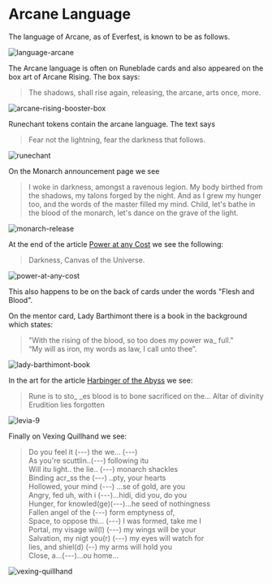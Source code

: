 # Arcane Language

The language of Arcane, as of Everfest, is known to be as follows.

<img src="https://media.githubusercontent.com/media/nathaneastwood/fablore/main/src/languages/media/language-arcane.webp" alt="language-arcane" class="center">

The Arcane language is often on Runeblade cards and also appeared on the box art of Arcane Rising. The box says:

> The shadows, shall rise again, releasing, the arcane, arts once, more.

<img src="https://media.githubusercontent.com/media/nathaneastwood/fablore/main/src/languages/media/arcane-rising-booster-box.webp" alt="arcane-rising-booster-box" class="center">

Runechant tokens contain the arcane language. The text says

> Fear not the lightning, fear the darkness that follows.

<img src="https://media.githubusercontent.com/media/nathaneastwood/fablore/main/src/languages/media/runechant.webp" alt="runechant" class="center">

On the Monarch announcement page we see

> I woke in darkness, amongst a ravenous legion. My body birthed from the shadows, my talons forged by the night. And as I grew my hunger too, and the words of the master filled my mind. Child, let's bathe in the blood of the monarch, let's dance on the grave of the light.

<img src="https://media.githubusercontent.com/media/nathaneastwood/fablore/main/src/languages/media/monarch-release.webp" alt="monarch-release" class="center">

At the end of the article [Power at any Cost](https://fabtcg.com/articles/power-any-cost/) we see the following:

> Darkness, Canvas of the Universe.

<img src="https://media.githubusercontent.com/media/nathaneastwood/fablore/main/src/languages/media/power-at-any-cost.webp" alt="power-at-any-cost" class="center">

This also happens to be on the back of cards under the words "Flesh and Blood".

On the mentor card, Lady Barthimont there is a book in the background which states:

> "With the rising of the blood, so too does my power wa_ full."<br>
> “My will as iron, my words as law, I call unto thee”.

<img src="https://media.githubusercontent.com/media/nathaneastwood/fablore/main/src/languages/media/lady-barthimont-book.webp" alt="lady-barthimont-book" class="center">

In the art for the article [Harbinger of the Abyss](../main-story/04-monarch/levia-shadowborn-abomination-story.md#harbinger-of-the-abyss) we see:

> Rune is to sto_ _es  blood is to bone sacrificed on the...
> Altar of divinity Erudition lies forgotten

<img src="https://media.githubusercontent.com/media/nathaneastwood/fablore/main/src/main-story/04-monarch/media/levia-9.webp" alt="levia-9" class="center">

Finally on Vexing Quillhand we see:

> Do you feel it (---) the we... (---)<br>
> As you're scuttlin..(---) following itu<br>
> Will itu light.. the lie.. (---) monarch shackles<br>
> Binding acr_ss the (---) ..pty, your hearts<br>
> Hollowed, your mind (---) ...se of gold, are you<br>
> Angry, fed uh, with i (---)...hidi, did you, do you<br>
> Hunger, for knowled(ge)(---)...he seed of nothingness<br>
> Fallen angel of the (---) form emptyness of,<br>
> Space, to oppose thi... (---) I was formed, take me I<br>
> Portal, my visage wil(l) (---) my wings will be your<br>
> Salvation, my nigt you(r) (---) my eyes will watch for<br>
> lies, and shiel(d) (--) my arms will hold you<br>
> Close, a...(---)...ou home...

<img src="https://media.githubusercontent.com/media/nathaneastwood/fablore/main/src/languages/media/vexing-quillhand.webp" alt="vexing-quillhand" class="center">
